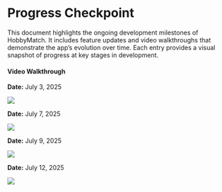 # Progress Checkpoint  

This document highlights the ongoing development milestones of HobbyMatch. It includes feature updates and video walkthroughs that demonstrate the app’s evolution over time. Each entry provides a visual snapshot of progress at key stages in development.

#### Video Walkthrough

**Date:** July 3, 2025  

<div>
    <a href="https://www.loom.com/share/1e78b83eb7b643ebad175aea476781fe">
    </a>
    <a href="https://www.loom.com/share/1e78b83eb7b643ebad175aea476781fe">
      <img style="max-width:300px;" src="https://cdn.loom.com/sessions/thumbnails/1e78b83eb7b643ebad175aea476781fe-32e42ccb79945803-full-play.gif">
    </a>
</div>

**Date:** July 7, 2025  

<div>
    <a href="https://www.loom.com/share/9f4b154995e4439e8328bdff8f58b350">
    </a>
    <a href="https://www.loom.com/share/9f4b154995e4439e8328bdff8f58b350">
      <img style="max-width:300px;" src="https://cdn.loom.com/sessions/thumbnails/9f4b154995e4439e8328bdff8f58b350-45ed307587c1e7ff-full-play.gif">
    </a>
  </div>

**Date:** July 9, 2025

<div>
    <a href="https://www.loom.com/share/f72a58af456c4d83b0d18b546803f9bc">
    </a>
    <a href="https://www.loom.com/share/f72a58af456c4d83b0d18b546803f9bc">
      <img style="max-width:300px;" src="https://cdn.loom.com/sessions/thumbnails/f72a58af456c4d83b0d18b546803f9bc-6a4f8049d51ba0c9-full-play.gif">
    </a>
  </div>

**Date:** July 12, 2025

  <div>
    <a href="https://www.loom.com/share/e387ed67a36f4c9aa977133eed141924">
    </a>
    <a href="https://www.loom.com/share/e387ed67a36f4c9aa977133eed141924">
      <img style="max-width:300px;" src="https://cdn.loom.com/sessions/thumbnails/e387ed67a36f4c9aa977133eed141924-86e0d40cf4bdba32-full-play.gif">
    </a>
  </div>